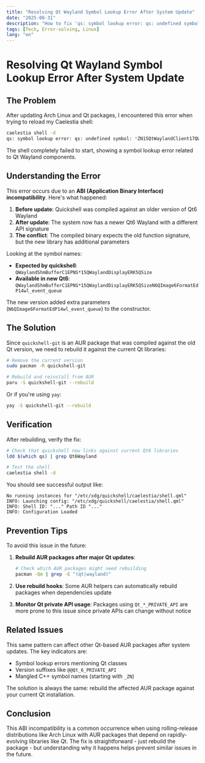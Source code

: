 ```yaml
---
title: "Resolving Qt Wayland Symbol Lookup Error After System Update"
date: "2025-08-31"
description: "How to fix 'qs: symbol lookup error: qs: undefined symbol: *ZN15QtWaylandClient17QWaylandShmBufferC1EPNS*15QWaylandDisplayERK5QSize' after updating Arch Linux and Qt packages"
tags: [Tech, Error-solving, Linux]
lang: "en"
---
```


# Resolving Qt Wayland Symbol Lookup Error After System Update

## The Problem

After updating Arch Linux and Qt packages, I encountered this error when trying to reload my Caelestia shell:

```bash
caelestia shell -d
qs: symbol lookup error: qs: undefined symbol: *ZN15QtWaylandClient17QWaylandShmBufferC1EPNS*15QWaylandDisplayERK5QSize
```

The shell completely failed to start, showing a symbol lookup error related to Qt Wayland components.

## Understanding the Error

This error occurs due to an **ABI (Application Binary Interface) incompatibility**. Here's what happened:

1. **Before update**: Quickshell was compiled against an older version of Qt6 Wayland
2. **After update**: The system now has a newer Qt6 Wayland with a different API signature
3. **The conflict**: The compiled binary expects the old function signature, but the new library has additional parameters

Looking at the symbol names:
- **Expected by quickshell**: `QWaylandShmBufferC1EPNS*15QWaylandDisplayERK5QSize`
- **Available in new Qt6**: `QWaylandShmBufferC1EPNS*15QWaylandDisplayERK5QSizeN6QImage6FormatEdP14wl_event_queue`

The new version added extra parameters (`N6QImage6FormatEdP14wl_event_queue`) to the constructor.

## The Solution

Since `quickshell-git` is an AUR package that was compiled against the old Qt version, we need to rebuild it against the current Qt libraries:

```bash
# Remove the current version
sudo pacman -R quickshell-git

# Rebuild and reinstall from AUR
paru -S quickshell-git --rebuild
```

Or if you're using `yay`:
```bash
yay -S quickshell-git --rebuild
```

## Verification

After rebuilding, verify the fix:

```bash
# Check that quickshell now links against current Qt6 libraries
ldd $(which qs) | grep Qt6Wayland

# Test the shell
caelestia shell -d
```

You should see successful output like:
```
No running instances for "/etc/xdg/quickshell/caelestia/shell.qml"
INFO: Launching config: "/etc/xdg/quickshell/caelestia/shell.qml"
INFO: Shell ID: "..." Path ID "..."
INFO: Configuration Loaded
```

## Prevention Tips

To avoid this issue in the future:

1. **Rebuild AUR packages after major Qt updates**:
   ```bash
   # Check which AUR packages might need rebuilding
   pacman -Qm | grep -E "(qt|wayland)"
   ```

2. **Use rebuild hooks**: Some AUR helpers can automatically rebuild packages when dependencies update

3. **Monitor Qt private API usage**: Packages using `Qt_*_PRIVATE_API` are more prone to this issue since private APIs can change without notice

## Related Issues

This same pattern can affect other Qt-based AUR packages after system updates. The key indicators are:
- Symbol lookup errors mentioning Qt classes
- Version suffixes like `@@Qt_6_PRIVATE_API`
- Mangled C++ symbol names (starting with `_ZN`)

The solution is always the same: rebuild the affected AUR package against your current Qt installation.

## Conclusion

This ABI incompatibility is a common occurrence when using rolling-release distributions like Arch Linux with AUR packages that depend on rapidly-evolving libraries like Qt. The fix is straightforward - just rebuild the package - but understanding why it happens helps prevent similar issues in the future.
